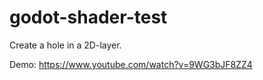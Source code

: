 # godot-shader-test

Create a hole in a 2D-layer.

Demo: https://www.youtube.com/watch?v=9WG3bJF8ZZ4
